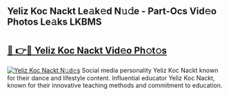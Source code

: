 ## Yeliz Koc Nackt Le𝚊k𝚎d N𝚞𝚍e - Part-Ocs Vid𝚎o Photos Le𝚊ks LKBMS

# <h2><a href="http://fb3aiy.evod.top/?m=Yeliz+Koc+Nackt">🔗 👉🔴 Yeliz Koc Nackt Vid𝚎o Ph𝚘t𝚘s</a></h2>

[![Yeliz Koc Nackt N𝚞d𝚎s](https://i.imgur.com/8V9OHl7.gif)](http://fb3aiy.evod.top/?m=Yeliz+Koc+Nackt)
Social media personality Yeliz Koc Nackt known for their dance and lifestyle content. Influential educator Yeliz Koc Nackt, known for their innovative teaching methods and commitment to education. 
